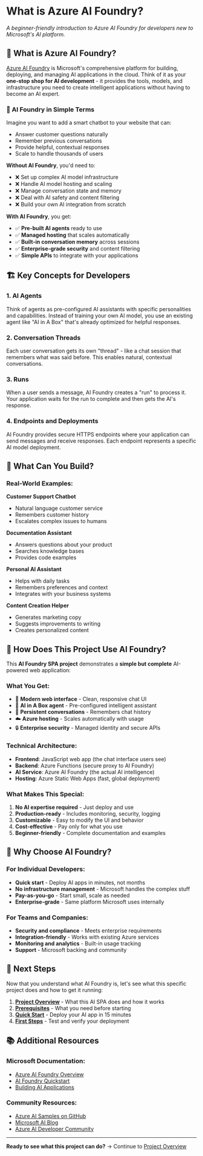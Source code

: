 # What is Azure AI Foundry?

*A beginner-friendly introduction to Azure AI Foundry for developers new to Microsoft's AI platform.*

## 🤔 What is Azure AI Foundry?

[Azure AI Foundry](https://learn.microsoft.com/en-us/azure/ai-foundry/) is Microsoft's comprehensive platform for building, deploying, and managing AI applications in the cloud. Think of it as your **one-stop shop for AI development** - it provides the tools, models, and infrastructure you need to create intelligent applications without having to become an AI expert.

### 🎯 AI Foundry in Simple Terms

Imagine you want to add a smart chatbot to your website that can:
- Answer customer questions naturally
- Remember previous conversations 
- Provide helpful, contextual responses
- Scale to handle thousands of users

**Without AI Foundry**, you'd need to:
- ❌ Set up complex AI model infrastructure
- ❌ Handle AI model hosting and scaling
- ❌ Manage conversation state and memory
- ❌ Deal with AI safety and content filtering
- ❌ Build your own AI integration from scratch

**With AI Foundry**, you get:
- ✅ **Pre-built AI agents** ready to use
- ✅ **Managed hosting** that scales automatically
- ✅ **Built-in conversation memory** across sessions
- ✅ **Enterprise-grade security** and content filtering
- ✅ **Simple APIs** to integrate with your applications

## 🏗️ Key Concepts for Developers

### 1. **AI Agents** 
Think of agents as pre-configured AI assistants with specific personalities and capabilities. Instead of training your own AI model, you use an existing agent like "AI in A Box" that's already optimized for helpful responses.

### 2. **Conversation Threads**
Each user conversation gets its own "thread" - like a chat session that remembers what was said before. This enables natural, contextual conversations.

### 3. **Runs**
When a user sends a message, AI Foundry creates a "run" to process it. Your application waits for the run to complete and then gets the AI's response.

### 4. **Endpoints and Deployments**
AI Foundry provides secure HTTPS endpoints where your application can send messages and receive responses. Each endpoint represents a specific AI model deployment.

## 🚀 What Can You Build?

### Real-World Examples:

**Customer Support Chatbot**
- Natural language customer service
- Remembers customer history
- Escalates complex issues to humans

**Documentation Assistant**
- Answers questions about your product
- Searches knowledge bases
- Provides code examples

**Personal AI Assistant**
- Helps with daily tasks
- Remembers preferences and context
- Integrates with your business systems

**Content Creation Helper**
- Generates marketing copy
- Suggests improvements to writing
- Creates personalized content

## 🔧 How Does This Project Use AI Foundry?

This **AI Foundry SPA project** demonstrates a **simple but complete** AI-powered web application:

### What You Get:
- 📱 **Modern web interface** - Clean, responsive chat UI
- 🧠 **AI in A Box agent** - Pre-configured intelligent assistant
- 💾 **Persistent conversations** - Remembers chat history
- ☁️ **Azure hosting** - Scales automatically with usage
- 🔒 **Enterprise security** - Managed identity and secure APIs

### Technical Architecture:
- **Frontend**: JavaScript web app (the chat interface users see)
- **Backend**: Azure Functions (secure proxy to AI Foundry)
- **AI Service**: Azure AI Foundry (the actual AI intelligence)
- **Hosting**: Azure Static Web Apps (fast, global deployment)

### What Makes This Special:
1. **No AI expertise required** - Just deploy and use
2. **Production-ready** - Includes monitoring, security, logging
3. **Customizable** - Easy to modify the UI and behavior
4. **Cost-effective** - Pay only for what you use
5. **Beginner-friendly** - Complete documentation and examples

## 🎯 Why Choose AI Foundry?

### For Individual Developers:
- **Quick start** - Deploy AI apps in minutes, not months
- **No infrastructure management** - Microsoft handles the complex stuff
- **Pay-as-you-go** - Start small, scale as needed
- **Enterprise-grade** - Same platform Microsoft uses internally

### For Teams and Companies:
- **Security and compliance** - Meets enterprise requirements
- **Integration-friendly** - Works with existing Azure services
- **Monitoring and analytics** - Built-in usage tracking
- **Support** - Microsoft backing and community

## 🚦 Next Steps

Now that you understand what AI Foundry is, let's see what this specific project does and how to get it running:

1. **[Project Overview](01-project-overview.md)** - What this AI SPA does and how it works
2. **[Prerequisites](02-prerequisites.md)** - What you need before starting  
3. **[Quick Start](03-quick-start.md)** - Deploy your AI app in 15 minutes
4. **[First Steps](04-first-steps.md)** - Test and verify your deployment

## 📚 Additional Resources

### Microsoft Documentation:
- [Azure AI Foundry Overview](https://learn.microsoft.com/en-us/azure/ai-foundry/)
- [AI Foundry Quickstart](https://learn.microsoft.com/en-us/azure/ai-foundry/quickstart/)
- [Building AI Applications](https://learn.microsoft.com/en-us/azure/ai-foundry/how-to/develop-with-ai-foundry)

### Community Resources:
- [Azure AI Samples on GitHub](https://github.com/Azure-Samples/?q=ai-foundry)
- [Microsoft AI Blog](https://blogs.microsoft.com/ai/)
- [Azure AI Developer Community](https://techcommunity.microsoft.com/t5/azure-ai/ct-p/AzureAI)

---

**Ready to see what this project can do?** → Continue to [Project Overview](01-project-overview.md)